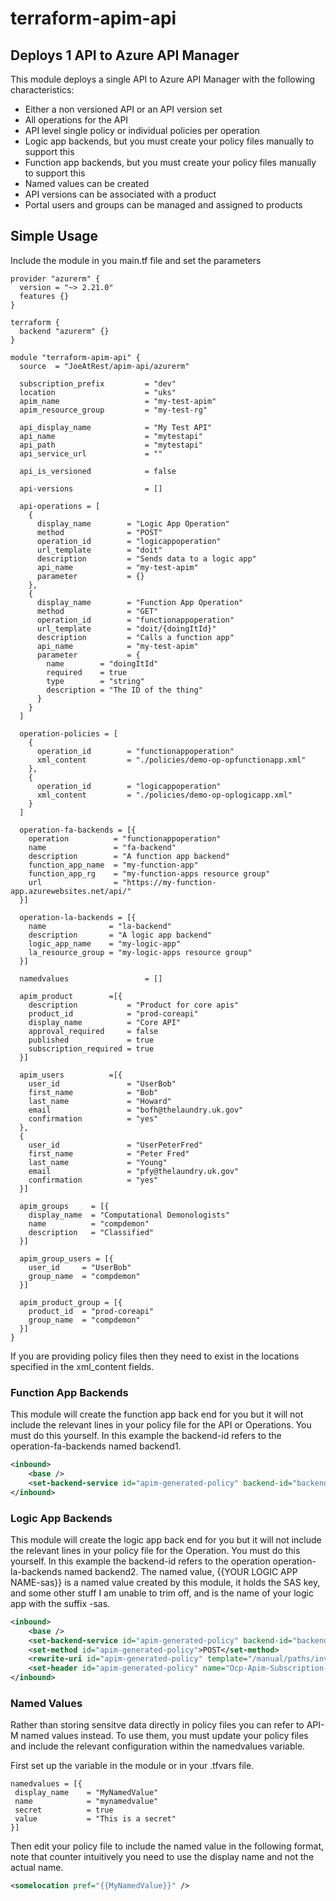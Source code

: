 # terraform-apim-api

## Deploys 1 API to Azure API Manager

This module deploys a single API to Azure API Manager with the following characteristics:

- Either a non versioned API or an API version set
- All operations for the API
- API level single policy or individual policies per operation
- Logic app backends, but you must create your policy files manually to support this
- Function app backends, but you must create your policy files manually to support this
- Named values can be created
- API versions can be associated with a product
- Portal users and groups can be managed and assigned to products

## Simple Usage

Include the module in you main.tf file and set the parameters

```hcl
provider "azurerm" { 
  version = "~> 2.21.0"
  features {}  
}

terraform {
  backend "azurerm" {}
}

module "terraform-apim-api" {
  source  = "JoeAtRest/apim-api/azurerm"
  
  subscription_prefix         = "dev"
  location                    = "uks"
  apim_name                   = "my-test-apim"
  apim_resource_group         = "my-test-rg"
  
  api_display_name            = "My Test API"
  api_name                    = "mytestapi"
  api_path                    = "mytestapi"
  api_service_url             = ""

  api_is_versioned            = false
  
  api-versions                = []

  api-operations = [
    {
      display_name        = "Logic App Operation"
      method              = "POST"
      operation_id        = "logicappoperation"
      url_template        = "doit"
      description         = "Sends data to a logic app"
      api_name            = "my-test-apim"
      parameter           = {}
    },
    {
      display_name        = "Function App Operation"  
      method              = "GET"
      operation_id        = "functionappoperation"
      url_template        = "doit/{doingItId}"
      description         = "Calls a function app"
      api_name            = "my-test-apim"
      parameter           = {
        name        = "doingItId"
        required    = true
        type        = "string"
        description = "The ID of the thing"
      }
    }
  ]

  operation-policies = [
    {
      operation_id        = "functionappoperation"
      xml_content         = "./policies/demo-op-opfunctionapp.xml"
    },
    {
      operation_id        = "logicappoperation"
      xml_content         = "./policies/demo-op-oplogicapp.xml"
    }
  ]

  operation-fa-backends = [{
    operation          = "functionappoperation"
    name               = "fa-backend"
    description        = "A function app backend"
    function_app_name  = "my-function-app"
    function_app_rg    = "my-function-apps resource group"
    url                = "https://my-function-app.azurewebsites.net/api/"
  }]

  operation-la-backends = [{
    name              = "la-backend"
    description       = "A logic app backend"
    logic_app_name    = "my-logic-app"
    la_resource_group = "my-logic-apps resource group"
  }]

  namedvalues                 = []
  
  apim_product        =[{  
    description           = "Product for core apis"
    product_id            = "prod-coreapi"
    display_name          = "Core API"
    approval_required     = false
    published             = true
    subscription_required = true
  }]  

  apim_users          =[{  
    user_id               = "UserBob"
    first_name            = "Bob"
    last_name             = "Howard"
    email                 = "bofh@thelaundry.uk.gov"
    confirmation          = "yes"
  },
  {  
    user_id               = "UserPeterFred"
    first_name            = "Peter Fred"
    last_name             = "Young"
    email                 = "pfy@thelaundry.uk.gov"
    confirmation          = "yes"
  }]

  apim_groups     = [{  
    display_name  = "Computational Demonologists"
    name          = "compdemon"
    description   = "Classified"
  }]  

  apim_group_users = [{  
    user_id     = "UserBob"
    group_name  = "compdemon"
  }]

  apim_product_group = [{  
    product_id  = "prod-coreapi"
    group_name  = "compdemon"
  }]
}
```

If you are providing policy files then they need to exist in the locations specified in the xml_content fields.

### Function App Backends

This module will create the function app back end for you but it will not include the relevant lines in your policy file for the API or Operations. You must do this yourself. In this example the backend-id refers to the operation-fa-backends named backend1.

```xml
<inbound>
    <base />
    <set-backend-service id="apim-generated-policy" backend-id="backend1" />
</inbound>
```

### Logic App Backends

This module will create the logic app back end for you but it will not include the relevant lines in your policy file for the Operation. You must do this yourself. In this example the backend-id refers to the operation operation-la-backends named backend2. The named value, {{YOUR LOGIC APP NAME-sas}} is a named value created by this module, it holds the SAS key, and some other stuff I am unable to trim off, and is the name of your logic app with the suffix -sas.

```xml
<inbound>
    <base />    
    <set-backend-service id="apim-generated-policy" backend-id="backend2" />
    <set-method id="apim-generated-policy">POST</set-method>
    <rewrite-uri id="apim-generated-policy" template="/manual/paths/invoke/?api-version=2016-06-01&amp;{{YOUR LOGIC APP NAME-sas}}" />
    <set-header id="apim-generated-policy" name="Ocp-Apim-Subscription-Key" exists-action="delete" />
</inbound>
```

### Named Values

Rather than storing sensitve data directly in policy files you can refer to API-M named values instead. To use them, you must update your policy files and include the relevant configuration within the namedvalues variable.

First set up the variable in the module or in your .tfvars file.

```hcl
namedvalues = [{
 display_name    = "MyNamedValue"
 name            = "mynamedvalue"
 secret          = true
 value           = "This is a secret"
}]
```

Then edit your policy file to include the named value in the following format, note that counter intuitively you need to use the display name and not the actual name.

```xml
<somelocation pref="{{MyNamedValue}}" />
```
